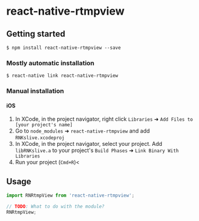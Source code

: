 
# react-native-rtmpview

## Getting started

`$ npm install react-native-rtmpview --save`

### Mostly automatic installation

`$ react-native link react-native-rtmpview`

### Manual installation


#### iOS

1. In XCode, in the project navigator, right click `Libraries` ➜ `Add Files to [your project's name]`
2. Go to `node_modules` ➜ `react-native-rtmpview` and add `RNKslive.xcodeproj`
3. In XCode, in the project navigator, select your project. Add `libRNKslive.a` to your project's `Build Phases` ➜ `Link Binary With Libraries`
4. Run your project (`Cmd+R`)<


## Usage
```javascript
import RNRtmpView from 'react-native-rtmpview';

// TODO: What to do with the module?
RNRtmpView;
```
